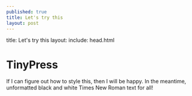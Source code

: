 ```yaml
---
published: true
title: Let's try this
layout: post
---
```

title: Let's try this
layout: 
include: head.html
<h1>TinyPress</h1>
<p>If I can figure out how to style this, then I will be happy.  In the meantime, unformatted black and white Times New Roman text for all!</p>